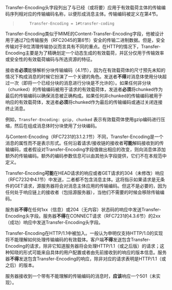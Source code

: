 Transfer-Encoding头字段列出了与已经（或将要）应用于有效载荷主体的传输编码序列相对应的传输编码名称，以便形成消息主体。传输编码被定义在第4节。

> ```
>      Transfer-Encoding = 1#transfer-coding
> ```

Transfer-Encoding类似于MIME的Content-Transfer-Encoding字段，他被设计用于通过7位传输服务（RFC2045的第6节）安全的传输二进制数据。但是，安全传输对于8位清理传输协议而言具有不同的重点。在HTTP的情况下，Transfer-Encoding主要是为了精确划定一个动态生成的有效载荷，并区分仅用于传输效率或安全性的有效载荷编码与所选资源的特征。

接收者**必须**能够解析分块传输编码（4.1节），因为在有效载荷体的尺寸预先未知的情况下构成消息的时候它扮演了一个关键的角色。发送者**不得**对消息体使用分块超过一次（即将一个已经分块的消息进行分块是不允许的）。如果任何非分块（chunked）的传输编码被用于请求的有效载荷体，发送者**必须**将chunked作为最后的传输编码以确保消息被正确构成。如果任何非chunked的传输编码被用于响应的有效载荷体，发送者**必须**将chunked作为最后的传输编码或通过关闭连接终止消息。

例如，`Transfer-Encoding: gzip, chunked` 表示有效载荷体使用gzip编码进行压缩，然后在组成消息体时分块使用了分块编码。

与Content-Encoding（RFC7231的3.1.2.1节）不同，Transfer-Encoding是一个消息的属性而不是表示形式。任何沿着请求/接收链的接收者**可能**解码接收到的传输编码，或者假设对Transfer-Encoding字段值做出相应的改变，则向消息体添加额外的传输编码。额外的编码参数信息可以由其他头字段提供，它们不在本规范中定义。

Transfer-Encoding**可能**在HEAD请求的响应或者GET请求的304（未修改）响应（RFC7232中4.1节）中发送，二者都不包含消息主体。这将指示如果请求是无条件的GET请求，源服务器将会对消息主体应用的传输编码。但这不是必要的，因为任何处于响应链上的接收者（包括源服务器），当他们不需要的时候会移除传输编码。

服务器**不得**在任何1xx（信息）或204（无内容）状态码的响应中发送Transfer-Encoding头字段。服务器**不得**在CONNECT请求（RFC7231的4.3.6节）的2xx（成功）响应中发送Transfer-Encoding头字段。

Transfer-Encoding在HTTP/1.1中被加入。一般认为申明仅支持HTTP/1.0的实现将不能理解如何处理传输编码的有效载体。客户端**不得**发送包含Transfer-Encoding的请求，除非它知道服务器将会处理HTTP/1.1（或之后版）的请求；这种知晓的形式可能来自具体的用户配置或者由先前接收到的响应的版本信息。服务器**不得**发送包含Transfer-Encoding的响应，除非对应的请求表明是HTTP/1.1（或之后）的版本。

服务器接收到一个带有不能理解的传输编码的消息时，**应该**响应一个501（未实现）。